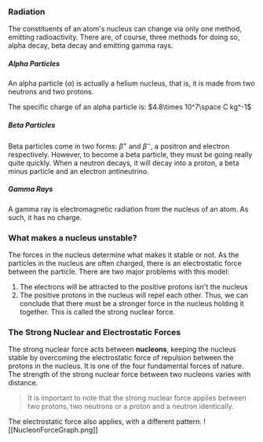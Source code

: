 ### Radiation
The constituents of an atom's nucleus can change via only one method, emitting radioactivity. There are, of course, three methods for doing so, alpha decay, beta decay and emitting gamma rays.
##### Alpha Particles
An alpha particle ($\alpha$) is actually a helium nucleus, that is, it is made from two neutrons and two protons.

The specific charge of an alpha particle is:
$4.8\times 10^7\space C kg^-1$
##### Beta Particles
Beta particles come in two forms: $\beta^+$ and $\beta^-$, a positron and electron respectively. However, to become a beta particle, they must be going really quite quickly.
When a neutron decays, it will decay into a proton, a beta minus particle and an electron antineutrino.
##### Gamma Rays
A gamma ray is electromagnetic radiation from the nucleus of an atom. As such, it has no charge.

### What makes a nucleus unstable?
The forces in the nucleus determine what makes it stable or not. As the particles in the nucleus are often charged, there is an electrostatic force between the particle.
There are two major problems with this model:
1. The electrons will be attracted to the positive protons isn't the nucleus
2. The positive protons in the nucleus will repel each other.
Thus, we can conclude that there must be a stronger force in the nucleus holding it together. This is called the strong nuclear force.
### The Strong Nuclear and Electrostatic Forces
The strong nuclear force acts between **nucleons**, keeping the nucleus stable by overcoming the electrostatic force of repulsion between the protons in the nucleus. It is one of the four fundamental forces of nature. 
The strength of the strong nuclear force between two nucleons varies with distance. 

> It is important to note that the strong nuclear force applies between two protons, two neutrons or a proton and a neutron identically.

The electrostatic force also applies, with a different pattern.
![[NucleonForceGraph.png]]